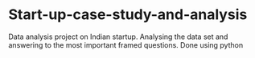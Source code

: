 # Start-up-case-study-and-analysis
Data analysis project on Indian startup. Analysing the data set and answering to the most important framed questions. Done using python
